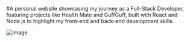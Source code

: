 #A personal website showcasing my journey as a Full-Stack Developer, featuring projects like Health Mate and GuffGuff, built with React and Node.js to highlight my front-end and back-end development skills.

![image](https://github.com/user-attachments/assets/acc3722e-07d7-4cd1-b94e-4b301a6e0e4a)
